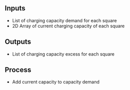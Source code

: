 ## Inputs
- List of charging capacity demand for each square
- 2D Array of current charging capacity of each square
## Outputs
- List of charging capacity excess for each square
## Process
- Add current capacity to capacity demand